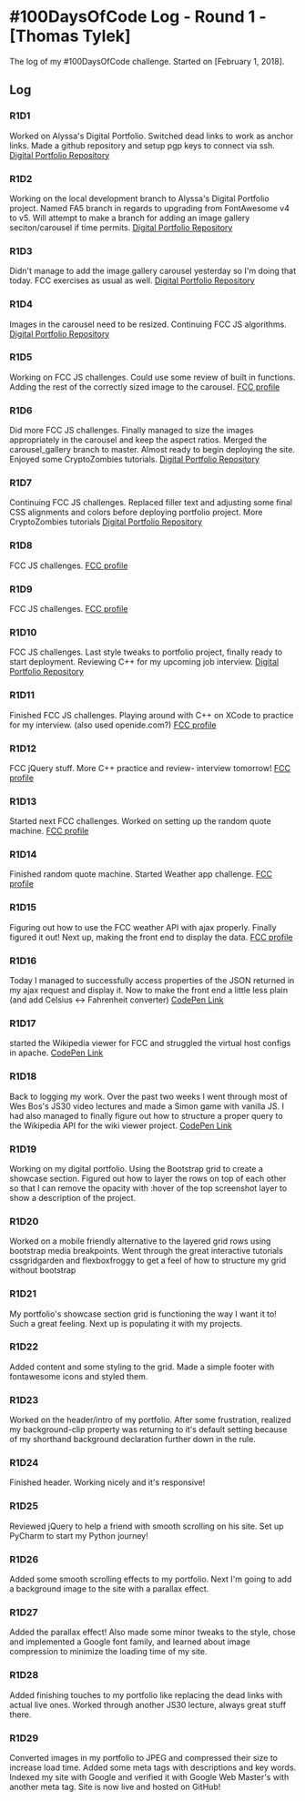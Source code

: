 # #100DaysOfCode Log - Round 1 - [Thomas Tylek]

The log of my #100DaysOfCode challenge. Started on [February 1, 2018].

## Log

### R1D1
Worked on Alyssa's Digital Portfolio. Switched dead links to work as anchor links. Made a github repository and setup pgp keys to connect via ssh. [Digital Portfolio Repository](https://github.com/zippkidd/alyssaDigitalPortfolio)

### R1D2
Working on the local development branch to Alyssa's Digital Portfolio project. Named FA5 branch in regards to upgrading from FontAwesome v4 to v5. Will attempt to make a branch for adding an image gallery seciton/carousel if time permits. [Digital Portfolio Repository](https://github.com/zippkidd/alyssaDigitalPortfolio)

### R1D3
Didn't manage to add the image gallery carousel yesterday so I'm doing that today. FCC exercises as usual as well. [Digital Portfolio Repository](https://github.com/zippkidd/alyssaDigitalPortfolio)

### R1D4
Images in the carousel need to be resized. Continuing FCC JS algorithms. [Digital Portfolio Repository](https://github.com/zippkidd/alyssaDigitalPortfolio)

### R1D5
Working on FCC JS challenges. Could use some review of built in functions. Adding the rest of the correctly sized image to the carousel. [FCC profile](https://www.freecodecamp.org/fcc5b2e0118-fd1e-4b82-bb9c-8e1152d968e5)

### R1D6
Did more FCC JS challenges. Finally managed to size the images appropriately in the carousel and keep the aspect ratios. Merged the carousel_gallery branch to master. Almost ready to begin deploying the site. Enjoyed some CryptoZombies tutorials. [Digital Portfolio Repository](https://github.com/zippkidd/alyssaDigitalPortfolio)

### R1D7
Continuing FCC JS challenges. Replaced filler text and adjusting some final CSS alignments and colors before deploying portfolio project. More CryptoZombies tutorials [Digital Portfolio Repository](https://github.com/zippkidd/alyssaDigitalPortfolio)

### R1D8
FCC JS challenges. [FCC profile](https://www.freecodecamp.org/fcc5b2e0118-fd1e-4b82-bb9c-8e1152d968e5)

### R1D9
FCC JS challenges. [FCC profile](https://www.freecodecamp.org/fcc5b2e0118-fd1e-4b82-bb9c-8e1152d968e5)

### R1D10
FCC JS challenges. Last style tweaks to portfolio project, finally ready to start deployment. Reviewing C++ for my upcoming job interview. [Digital Portfolio Repository](https://github.com/zippkidd/alyssaDigitalPortfolio)

### R1D11
Finished FCC JS challenges. Playing around with C++ on XCode to practice for my interview. (also used openide.com?) [FCC profile](https://www.freecodecamp.org/fcc5b2e0118-fd1e-4b82-bb9c-8e1152d968e5)

### R1D12
FCC jQuery stuff. More C++ practice and review- interview tomorrow! [FCC profile](https://www.freecodecamp.org/fcc5b2e0118-fd1e-4b82-bb9c-8e1152d968e5)

### R1D13
Started next FCC challenges. Worked on setting up the random quote machine. [FCC profile](https://www.freecodecamp.org/fcc5b2e0118-fd1e-4b82-bb9c-8e1152d968e5)

### R1D14
Finished random quote machine. Started Weather app challenge. [FCC profile](https://www.freecodecamp.org/fcc5b2e0118-fd1e-4b82-bb9c-8e1152d968e5)

### R1D15
Figuring out how to use the FCC weather API with ajax properly. Finally figured it out! Next up, making the front end to display the data. [FCC profile](https://www.freecodecamp.org/fcc5b2e0118-fd1e-4b82-bb9c-8e1152d968e5)

### R1D16
Today I managed to successfully access properties of the JSON returned in my ajax request and display it. Now to make the front end a little less plain (and add Celsius <-> Fahrenheit converter) [CodePen Link](https://codepen.io/zippkidd/pen/paaOvb?editors=1010)

### R1D17
started the Wikipedia viewer for FCC and struggled the virtual host configs in apache. [CodePen Link](https://codepen.io/zippkidd)

### R1D18
Back to logging my work. Over the past two weeks I went through most of Wes Bos's JS30 video lectures and made a Simon game with vanilla JS. I had also managed to finally figure out how to structure a proper query to the Wikipedia API for the wiki viewer project. [CodePen Link](https://codepen.io/zippkidd)

### R1D19
Working on my digital portfolio. Using the Bootstrap grid to create a showcase section. Figured out how to layer the rows on top of each other so that I can remove the opacity with :hover of the top screenshot layer to show a description of the project.

### R1D20
Worked on a mobile friendly alternative to the layered grid rows using bootstrap media breakpoints. Went through the great interactive tutorials cssgridgarden and flexboxfroggy to get a feel of how to structure my grid without bootstrap

### R1D21
My portfolio's showcase section grid is functioning the way I want it to! Such a great feeling. Next up is populating it with my projects.

### R1D22
Added content and some styling to the grid. Made a simple footer with fontawesome icons and styled them.

### R1D23
Worked on the header/intro of my portfolio. After some frustration, realized my background-clip property was returning to it's  default setting because of my shorthand background declaration further  down in the rule.

### R1D24
Finished header. Working nicely and it's responsive!

### R1D25
Reviewed jQuery to help a friend with smooth scrolling on his site. Set up PyCharm to start my Python journey!

### R1D26
Added some smooth scrolling effects to my portfolio. Next I'm going to add a background image to the site with a parallax effect.

### R1D27
Added the parallax effect! Also made some minor tweaks to the style, chose and implemented a Google font family, and learned about image compression to minimize the loading time of my site.

### R1D28
Added finishing touches to my portfolio like replacing the dead links with actual live ones. Worked through another JS30 lecture, always great stuff there.

### R1D29
Converted images in my portfolio to JPEG and compressed their size to increase load time. Added some meta tags with descriptions and key words. Indexed my site with Google and verified it with Google Web Master's with another meta tag. Site is now live and hosted on GitHub!
